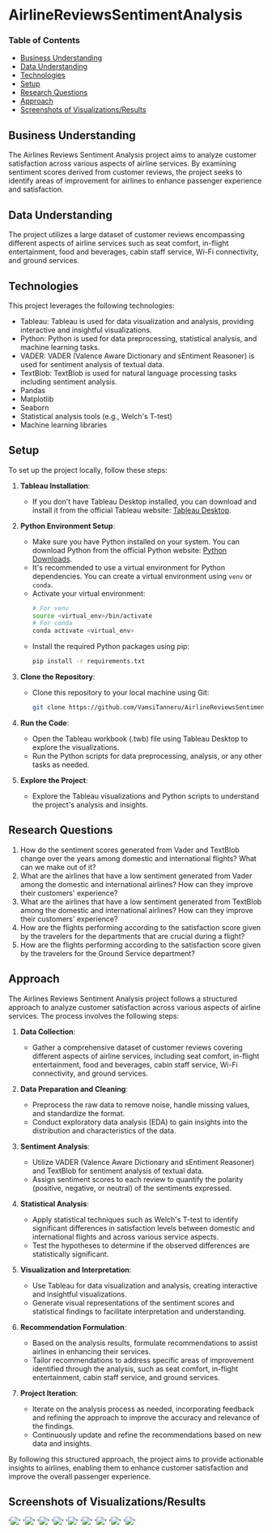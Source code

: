 # AirlineReviewsSentimentAnalysis

### Table of Contents
- [Business Understanding](#business-understanding)
- [Data Understanding](#data-understanding)
- [Technologies](#technologies)
- [Setup](#setup)
- [Research Questions](#research-questions)
- [Approach](#approach)
- [Screenshots of Visualizations/Results](#screenshots-of-visualizationsresults)

## Business Understanding
The Airlines Reviews Sentiment Analysis project aims to analyze customer satisfaction across various aspects of airline services. By examining sentiment scores derived from customer reviews, the project seeks to identify areas of improvement for airlines to enhance passenger experience and satisfaction.

## Data Understanding
The project utilizes a large dataset of customer reviews encompassing different aspects of airline services such as seat comfort, in-flight entertainment, food and beverages, cabin staff service, Wi-Fi connectivity, and ground services.

## Technologies
This project leverages the following technologies:
- Tableau: Tableau is used for data visualization and analysis, providing interactive and insightful visualizations.
- Python: Python is used for data preprocessing, statistical analysis, and machine learning tasks.
- VADER: VADER (Valence Aware Dictionary and sEntiment Reasoner) is used for sentiment analysis of textual data.
- TextBlob: TextBlob is used for natural language processing tasks including sentiment analysis.
- Pandas
- Matplotlib
- Seaborn
- Statistical analysis tools (e.g., Welch's T-test)
- Machine learning libraries

## Setup
To set up the project locally, follow these steps:

1. **Tableau Installation**: 
   - If you don't have Tableau Desktop installed, you can download and install it from the official Tableau website: [Tableau Desktop](https://www.tableau.com/products/desktop/download).

2. **Python Environment Setup**:
   - Make sure you have Python installed on your system. You can download Python from the official Python website: [Python Downloads](https://www.python.org/downloads/).
   - It's recommended to use a virtual environment for Python dependencies. You can create a virtual environment using `venv` or `conda`.
   - Activate your virtual environment:
     ```bash
     # For venv
     source <virtual_env>/bin/activate
     # For conda
     conda activate <virtual_env>
     ```
   - Install the required Python packages using pip:
     ```bash
     pip install -r requirements.txt
     ```

3. **Clone the Repository**:
   - Clone this repository to your local machine using Git:
     ```bash
     git clone https://github.com/VamsiTanneru/AirlineReviewsSentimentAnalysis.git
     ```

4. **Run the Code**:
   - Open the Tableau workbook (.twb) file using Tableau Desktop to explore the visualizations.
   - Run the Python scripts for data preprocessing, analysis, or any other tasks as needed.

5. **Explore the Project**:
   - Explore the Tableau visualizations and Python scripts to understand the project's analysis and insights.

## Research Questions
1. How do the sentiment scores generated from Vader and TextBlob change over the years among domestic and international flights? What can we make out of it?
2. What are the airlines that have a low sentiment generated from Vader among the domestic and international airlines? How can they improve their customers' experience?
3. What are the airlines that have a low sentiment generated from TextBlob among the domestic and international airlines? How can they improve their customers' experience?
4. How are the flights performing according to the satisfaction score given by the travelers for the departments that are crucial during a flight?
5. How are the flights performing according to the satisfaction score given by the travelers for the Ground Service department?

## Approach

The Airlines Reviews Sentiment Analysis project follows a structured approach to analyze customer satisfaction across various aspects of airline services. The process involves the following steps:

1. **Data Collection**: 
   - Gather a comprehensive dataset of customer reviews covering different aspects of airline services, including seat comfort, in-flight entertainment, food and beverages, cabin staff service, Wi-Fi connectivity, and ground services.

2. **Data Preparation and Cleaning**: 
   - Preprocess the raw data to remove noise, handle missing values, and standardize the format. 
   - Conduct exploratory data analysis (EDA) to gain insights into the distribution and characteristics of the data.

3. **Sentiment Analysis**:
   - Utilize VADER (Valence Aware Dictionary and sEntiment Reasoner) and TextBlob for sentiment analysis of textual data.
   - Assign sentiment scores to each review to quantify the polarity (positive, negative, or neutral) of the sentiments expressed.

4. **Statistical Analysis**:
   - Apply statistical techniques such as Welch's T-test to identify significant differences in satisfaction levels between domestic and international flights and across various service aspects.
   - Test the hypotheses to determine if the observed differences are statistically significant.

5. **Visualization and Interpretation**:
   - Use Tableau for data visualization and analysis, creating interactive and insightful visualizations.
   - Generate visual representations of the sentiment scores and statistical findings to facilitate interpretation and understanding.

6. **Recommendation Formulation**:
   - Based on the analysis results, formulate recommendations to assist airlines in enhancing their services.
   - Tailor recommendations to address specific areas of improvement identified through the analysis, such as seat comfort, in-flight entertainment, cabin staff service, and ground services.

7. **Project Iteration**:
   - Iterate on the analysis process as needed, incorporating feedback and refining the approach to improve the accuracy and relevance of the findings.
   - Continuously update and refine the recommendations based on new data and insights.

By following this structured approach, the project aims to provide actionable insights to airlines, enabling them to enhance customer satisfaction and improve the overall passenger experience.

## Screenshots of Visualizations/Results
'![](Screenshots/Picture22.png)'
'![](Screenshots/Picture23.png)'
'![](Screenshots/Picture24.png)'
'![](Screenshots/Picture25.png)'
'![](Screenshots/Picture26.png)'
'![](Screenshots/Picture27.png)'
'![](Screenshots/Picture28.png)'
'![](Screenshots/Picture29.png)'
'![](Screenshots/Picture30.png)'
